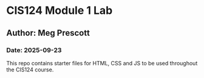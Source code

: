 # CIS124 Module 1 Lab
## Author: Meg Prescott
### Date: 2025-09-23
This repo contains starter files for HTML, CSS and JS to be used throughout the CIS124 course.
